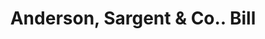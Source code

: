 ---
doi: 10.7916/D8ZS47P1
date_other: '1860'
date_other_textual: 1860-1869
form: printed ephemera
genre:
- Invoices
name:
- Anderson, Sargent & Co.
object_in_context_url: https://biggert.cul.columbia.edu/items/view/ave_biggert_01848
subject_hierarchical_geographic:
- Boston, Massachusetts, United States
subject_name:
- Anderson, Sargent & Co.
title: Anderson, Sargent & Co.. Bill
sort_title: Anderson, Sargent & Co.. Bill
call_number: ave_biggert_01848
coordinates:
- 42.35805555555556,-71.06361111111111
pid: ave_biggert_01848
identifiers: ave_biggert_01848
thumbnail: https://derivativo-2.library.columbia.edu/iiif/2/ldpd:490646/full/!256,256/0/native.jpg
permalink: "/biggert/ave_biggert_01848/"
layout: iiif-image-page
---